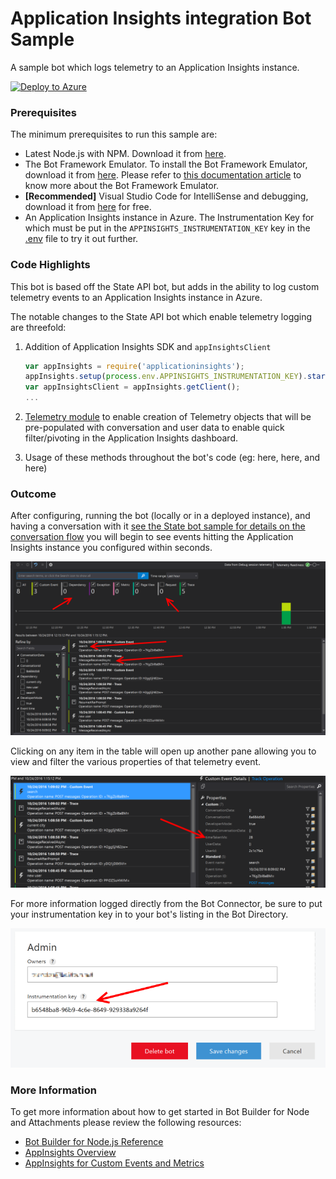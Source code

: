 # Application Insights integration Bot Sample
A sample bot which logs telemetry to an Application Insights instance.

[![Deploy to Azure][Deploy Button]][Deploy Node/AppInsights]

[Deploy Button]: https://azuredeploy.net/deploybutton.png
[Deploy Node/AppInsights]: https://azuredeploy.net

### Prerequisites

The minimum prerequisites to run this sample are:
* Latest Node.js with NPM. Download it from [here](https://nodejs.org/en/download/).
* The Bot Framework Emulator. To install the Bot Framework Emulator, download it from [here](https://emulator.botframework.com/). Please refer to [this documentation article](https://github.com/microsoft/botframework-emulator/wiki/Getting-Started) to know more about the Bot Framework Emulator.
* **[Recommended]** Visual Studio Code for IntelliSense and debugging, download it from [here](https://code.visualstudio.com/) for free.
* An Application Insights instance in Azure. The Instrumentation Key for which must be put in the `APPINSIGHTS_INSTRUMENTATION_KEY` key in the [.env](.env) file to try it out further.

### Code Highlights

This bot is based off the State API bot, but adds in the ability to log custom telemetry events to an Application Insights instance in Azure.

The notable changes to the State API bot which enable telemetry logging are threefold:
1. Addition of Application Insights SDK and `appInsightsClient` 

    ````javascript
    var appInsights = require('applicationinsights');
    appInsights.setup(process.env.APPINSIGHTS_INSTRUMENTATION_KEY).start();
    var appInsightsClient = appInsights.getClient();
    ...
    ````

2. [Telemetry module](telemetry-module.js) to enable creation of Telemetry objects that will be pre-populated with conversation and user data to enable quick filter/pivoting in the Application Insights dashboard.
3. Usage of these methods throughout the bot's code (eg: here, here, and here)

### Outcome

After configuring, running the bot (locally or in a deployed instance), and having a conversation with it [see the State bot sample for details on the conversation flow](../core-State) you will begin to see events hitting the Application Insights instance you configured within seconds.

![Sample Outcome](images/outcome-2.png)

Clicking on any item in the table will open up another pane allowing you to view and filter the various properties of that telemetry event.

![Sample Outcome](images/outcome-3.png)

For more information logged directly from the Bot Connector, be sure to put your instrumentation key in to your bot's listing in the Bot Directory.

![Bot Directory Instrumentation Key field](images/botdirfield.png)

### More Information

To get more information about how to get started in Bot Builder for Node and Attachments please review the following resources:
* [Bot Builder for Node.js Reference](https://docs.botframework.com/en-us/node/builder/overview/#navtitle)
* [AppInsights Overview](https://docs.microsoft.com/en-us/azure/application-insights/app-insights-overview)
* [AppInsights for Custom Events and Metrics](https://docs.microsoft.com/en-us/azure/application-insights/app-insights-api-custom-events-metrics)